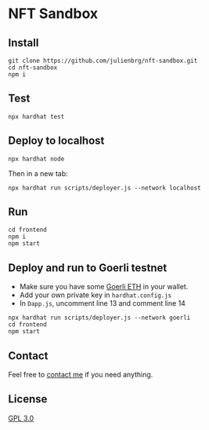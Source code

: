 # NFT Sandbox

## Install

```
git clone https://github.com/julienbrg/nft-sandbox.git
cd nft-sandbox
npm i
```

## Test

```
npx hardhat test
```

## Deploy to localhost

```
npx hardhat node
```

Then in a new tab:

```
npx hardhat run scripts/deployer.js --network localhost
```

## Run

```
cd frontend
npm i
npm start
```

## Deploy and run to Goerli testnet

- Make sure you have some [Goerli ETH](https://goerli-faucet.slock.it/) in your wallet.
- Add your own private key in `hardhat.config.js`
- In `Dapp.js`, uncomment line 13 and comment line 14

```
npx hardhat run scripts/deployer.js --network goerli
cd frontend
npm start
```

## Contact

Feel free to [contact me](https://strat.eth.link/contact.html) if you need anything.

## License

[GPL 3.0](https://github.com/julienbrg/ato/blob/main/LICENSE.md)
